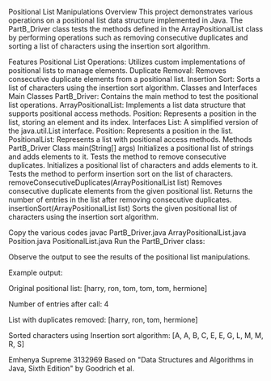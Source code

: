 
Positional List Manipulations
Overview
This project demonstrates various operations on a positional list data structure implemented in Java. The PartB_Driver class tests the methods defined in the ArrayPositionalList class by performing operations such as removing consecutive duplicates and sorting a list of characters using the insertion sort algorithm.

Features
Positional List Operations: Utilizes custom implementations of positional lists to manage elements.
Duplicate Removal: Removes consecutive duplicate elements from a positional list.
Insertion Sort: Sorts a list of characters using the insertion sort algorithm.
Classes and Interfaces
Main Classes
PartB_Driver: Contains the main method to test the positional list operations.
ArrayPositionalList<E>: Implements a list data structure that supports positional access methods.
Position<E>: Represents a position in the list, storing an element and its index.
Interfaces
List<E>: A simplified version of the java.util.List interface.
Position<E>: Represents a position in the list.
PositionalList<E>: Represents a list with positional access methods.
Methods
PartB_Driver Class
main(String[] args)
Initializes a positional list of strings and adds elements to it.
Tests the method to remove consecutive duplicates.
Initializes a positional list of characters and adds elements to it.
Tests the method to perform insertion sort on the list of characters.
removeConsecutiveDuplicates(ArrayPositionalList<String> list)
Removes consecutive duplicate elements from the given positional list.
Returns the number of entries in the list after removing consecutive duplicates.
insertionSort(ArrayPositionalList<Character> list)
Sorts the given positional list of characters using the insertion sort algorithm.

Copy the various codes
javac PartB_Driver.java ArrayPositionalList.java Position.java PositionalList.java
Run the PartB_Driver class:

Observe the output to see the results of the positional list manipulations.

Example output:

Original positional list:
[harry, ron, tom, tom, tom, hermione]

Number of entries after call: 4

List with duplicates removed:
[harry, ron, tom, hermione]

Sorted characters using Insertion sort algorithm:
[A, A, B, C, E, E, G, L, M, M, R, S]

Emhenya Supreme 3132969
Based on "Data Structures and Algorithms in Java, Sixth Edition" by Goodrich et al.






